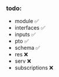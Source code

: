 ### todo:
 - module :white_check_mark:
 - interfaces :white_check_mark:
 - inputs :white_check_mark:
 - pto :white_check_mark:
 - schema :white_check_mark:
 - res :x:
 - serv :x:
 - subscriptions :x: